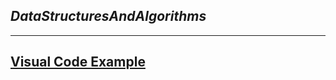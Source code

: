 ## _DataStructuresAndAlgorithms_
___
## [Visual Code Example](https://github.com/hausura/DataStructuresAndAlgorithms/tree/main/Final_Exam/visual) 
